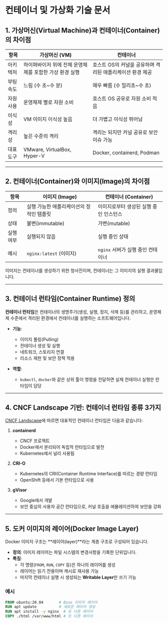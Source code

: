 # 컨테이너 및 가상화 기술 문서

## 1. 가상머신(Virtual Machine)과 컨테이너(Container)의 차이점

| 항목 | 가상머신 (VM) | 컨테이너 |
|------|----------------|-----------|
| 아키텍처 | 하이퍼바이저 위에 전체 운영체제를 포함한 가상 환경 실행 | 호스트 OS의 커널을 공유하며 격리된 애플리케이션 환경 제공 |
| 부팅 속도 | 느림 (수 초~수 분) | 매우 빠름 (수 밀리초~수 초) |
| 자원 사용 | 운영체제 별로 자원 소비 | 호스트 OS 공유로 자원 소비 적음 |
| 이식성 | VM 이미지 이식성 높음 | 더 가볍고 이식성 뛰어남 |
| 격리성 | 높은 수준의 격리 | 격리는 되지만 커널 공유로 보안 이슈 가능 |
| 대표 도구 | VMware, VirtualBox, Hyper-V | Docker, containerd, Podman |

---

## 2. 컨테이너(Container)와 이미지(Image)의 차이점

| 항목 | 이미지 (Image) | 컨테이너 (Container) |
|------|-----------------|------------------------|
| 정의 | 실행 가능한 애플리케이션의 정적인 템플릿 | 이미지로부터 생성된 실행 중인 인스턴스 |
| 상태 | 불변(immutable) | 가변(mutable) |
| 실행 여부 | 실행되지 않음 | 실행 중인 상태 |
| 예시 | `nginx:latest` (이미지) | `nginx` 서버가 실행 중인 컨테이너 |

이미지는 컨테이너를 생성하기 위한 청사진이며, 컨테이너는 그 이미지의 실행 결과물입니다.

---

## 3. 컨테이너 런타임(Container Runtime) 정의

**컨테이너 런타임**은 컨테이너의 생명주기(생성, 실행, 정지, 삭제 등)를 관리하고, 운영체제 수준에서 격리된 환경에서 컨테이너를 실행하는 소프트웨어입니다.

- **기능**:
  - 이미지 풀링(Pulling)
  - 컨테이너 생성 및 실행
  - 네트워크, 스토리지 연결
  - 리소스 제한 및 보안 정책 적용

- **역할**:
  - `kubectl`, `docker`와 같은 상위 툴이 명령을 전달하면 실제 컨테이너 실행은 런타임이 담당

---

## 4. CNCF Landscape 기반: 컨테이너 런타임 종류 3가지

[CNCF Landscape](https://landscape.cncf.io/)에 따르면 대표적인 컨테이너 런타임은 다음과 같습니다:

1. **containerd**
   - CNCF 프로젝트
   - Docker에서 분리되어 독립적 런타임으로 발전
   - Kubernetes에서 널리 사용됨

2. **CRI-O**
   - Kubernetes의 CRI(Container Runtime Interface)를 따르는 경량 런타임
   - OpenShift 등에서 기본 런타임으로 사용

3. **gVisor**
   - Google에서 개발
   - 보안 중심의 사용자 공간 런타임으로, 커널 호출을 에뮬레이션하여 보안을 강화

---

## 5. 도커 이미지의 레이어(Docker Image Layer)

Docker 이미지 구조는 **레이어(layer)**라는 계층 구조로 구성되어 있습니다.

- **정의**: 이미지 레이어는 파일 시스템의 변경사항을 기록한 단위입니다.
- **특징**:
  - 각 명령(`FROM`, `RUN`, `COPY` 등)은 하나의 레이어를 생성
  - 레이어는 읽기 전용이며 캐시로 재사용 가능
  - 마지막 컨테이너 실행 시 생성되는 **Writable Layer**만 쓰기 가능

### 예시

```dockerfile
FROM ubuntu:20.04       # Base 이미지 레이어
RUN apt update          # 새로운 레이어 생성
RUN apt install -y nginx  # 또 다른 레이어
COPY ./html /var/www/html # 또 다른 레이어
